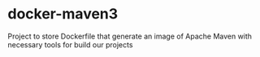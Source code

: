 # docker-maven3
Project to store Dockerfile that generate an image of Apache Maven with necessary tools for build our projects
